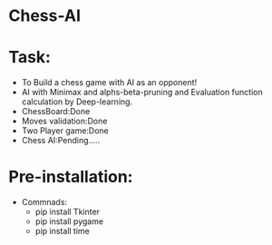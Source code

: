 # Chess-AI
# Task:
- To Build a chess game with AI as an opponent!
- AI with Minimax and alphs-beta-pruning and Evaluation function calculation by Deep-learning.
- ChessBoard:Done
- Moves validation:Done
- Two Player game:Done 
- Chess AI:Pending.....

# Pre-installation:
- Commnads:
  - pip install Tkinter
  - pip install pygame
  - pip install time
